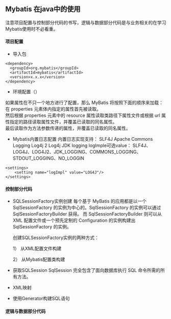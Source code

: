 ## Mybatis 在java中的使用

注意项目配置与控制部分代码的书写，逻辑与数据部分代码是与业务相关的在学习Mybatis使用时不必看重。  

#### 项目配置

+ 导入包
```
<dependency>
  <groupId>org.mybatis</groupId>
  <artifactId>mybatis</artifactId>
  <version>x.x.x</version>
</dependency>
```

+ 环境配置（）

如果属性在不只一个地方进行了配置，那么 MyBatis 将按照下面的顺序来加载：  
在 properties 元素体内指定的属性首先被读取。  
然后根据 properties 元素中的 resource 属性读取类路径下属性文件或根据 url 属性指定的路径读取属性文件，并覆盖已读取的同名属性。  
最后读取作为方法参数传递的属性，并覆盖已读取的同名属性。  

+ Mybatis内置日志配置
    内置日志实现支持： 
        SLF4J
        Apache Commons Logging
        Log4j 2
        Log4j
        JDK logging
    logImple可选value： 
        SLF4J、LOG4J、LOG4J2、JDK_LOGGING、COMMONS_LOGGING、STDOUT_LOGGING、NO_LOGGIN
```
<settings>
    <setting name="logImpl" value="LOG4J"/>
</settings>
```

#### 控制部分代码

+ SQLSessionFactory实例创建
    每个基于 MyBatis 的应用都是以一个 SqlSessionFactory 的实例为中心的。SqlSessionFactory 的实例可以通过 SqlSessionFactoryBuilder 获得。
    而 SqlSessionFactoryBuilder 则可以从 XML 配置文件或一个预先定制的 Configuration 的实例构建出 SqlSessionFactory 的实例。  
    
    创建SQLSessionFactory实例的两种方式：
    
    1） 从XML配置文件构建
    
    2） 从Mybatis配置类构建
    
+ 获取SQLSession
    SqlSession 完全包含了面向数据库执行 SQL 命令所需的所有方法。
    
+ XML映射

+ 使用Generator构建SQL语句

#### 逻辑与数据部分代码